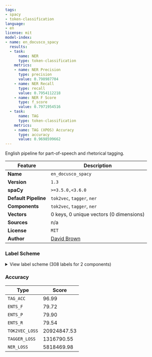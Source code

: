 ```yaml
---
tags:
- spacy
- token-classification
language:
- en
license: mit
model-index:
- name: en_docusco_spacy
  results:
  - task:
      name: NER
      type: token-classification
    metrics:
    - name: NER Precision
      type: precision
      value: 0.798987704
    - name: NER Recall
      type: recall
      value: 0.7954112218
    - name: NER F Score
      type: f_score
      value: 0.7971954516
  - task:
      name: TAG
      type: token-classification
    metrics:
    - name: TAG (XPOS) Accuracy
      type: accuracy
      value: 0.9698599662
---
```

English pipeline for part-of-speech and rhetorical tagging.

| Feature | Description |
| --- | --- |
| **Name** | `en_docusco_spacy` |
| **Version** | `1.3` |
| **spaCy** | `>=3.5.0,<3.6.0` |
| **Default Pipeline** | `tok2vec`, `tagger`, `ner` |
| **Components** | `tok2vec`, `tagger`, `ner` |
| **Vectors** | 0 keys, 0 unique vectors (0 dimensions) |
| **Sources** | n/a |
| **License** | `MIT` |
| **Author** | [David Brown](https://docuscope.github.io) |

### Label Scheme

<details>

<summary>View label scheme (308 labels for 2 components)</summary>

| Component | Labels |
| --- | --- |
| **`tagger`** | `APPGE`, `AT`, `AT1`, `BCL21`, `BCL22`, `CC`, `CCB`, `CS`, `CS21`, `CS22`, `CS31`, `CS32`, `CS33`, `CS41`, `CS42`, `CS43`, `CS44`, `CSA`, `CSN`, `CST`, `CSW`, `CSW31`, `CSW32`, `CSW33`, `DA`, `DA1`, `DA2`, `DAR`, `DAT`, `DB`, `DB2`, `DD`, `DD1`, `DD2`, `DDQ`, `DDQGE`, `DDQGE31`, `DDQGE32`, `DDQGE33`, `DDQV`, `DDQV31`, `DDQV32`, `DDQV33`, `EX`, `FO`, `FU`, `FW`, `GE`, `IF`, `II`, `II21`, `II22`, `II31`, `II32`, `II33`, `II41`, `II42`, `II43`, `II44`, `IO`, `IW`, `JJ`, `JJ21`, `JJ22`, `JJ31`, `JJ32`, `JJ33`, `JJ41`, `JJ42`, `JJ43`, `JJ44`, `JJR`, `JJT`, `JK`, `MC`, `MC1`, `MC2`, `MC221`, `MC222`, `MCMC`, `MD`, `MF`, `ND1`, `NN`, `NN1`, `NN121`, `NN122`, `NN131`, `NN132`, `NN133`, `NN141`, `NN142`, `NN143`, `NN144`, `NN2`, `NN21`, `NN22`, `NN221`, `NN222`, `NN231`, `NN232`, `NN233`, `NN31`, `NN32`, `NN33`, `NNA`, `NNB`, `NNL1`, `NNL2`, `NNO`, `NNO2`, `NNT1`, `NNT131`, `NNT133`, `NNT2`, `NNU`, `NNU1`, `NNU2`, `NNU21`, `NNU22`, `NNU221`, `NNU222`, `NP`, `NP1`, `NP2`, `NPD1`, `NPD2`, `NPM1`, `NPM2`, `PN`, `PN1`, `PN121`, `PN122`, `PN21`, `PN22`, `PNQO`, `PNQS`, `PNQS31`, `PNQS32`, `PNQS33`, `PNQV`, `PNQV31`, `PNQV32`, `PNQV33`, `PNX1`, `PPGE`, `PPH1`, `PPHO1`, `PPHO2`, `PPHS1`, `PPHS2`, `PPIO1`, `PPIO2`, `PPIS1`, `PPIS2`, `PPX1`, `PPX121`, `PPX122`, `PPX2`, `PPX221`, `PPX222`, `PPY`, `RA`, `RA21`, `RA22`, `REX`, `REX21`, `REX22`, `REX41`, `REX42`, `REX43`, `REX44`, `RG`, `RG21`, `RG22`, `RG41`, `RG42`, `RG43`, `RG44`, `RGQ`, `RGQV`, `RGQV31`, `RGQV32`, `RGQV33`, `RGR`, `RGT`, `RL`, `RL21`, `RL22`, `RL31`, `RL32`, `RL33`, `RP`, `RPK`, `RR`, `RR21`, `RR22`, `RR31`, `RR32`, `RR33`, `RR41`, `RR42`, `RR43`, `RR44`, `RR51`, `RR52`, `RR53`, `RR54`, `RR55`, `RRQ`, `RRQV`, `RRQV31`, `RRQV32`, `RRQV33`, `RRR`, `RRT`, `RT`, `RT21`, `RT22`, `RT31`, `RT32`, `RT33`, `RT41`, `RT42`, `RT43`, `RT44`, `TO`, `UH`, `UH21`, `UH22`, `UH31`, `UH32`, `UH33`, `VB0`, `VBDR`, `VBDZ`, `VBG`, `VBI`, `VBM`, `VBN`, `VBR`, `VBZ`, `VD0`, `VDD`, `VDG`, `VDI`, `VDN`, `VDZ`, `VH0`, `VHD`, `VHG`, `VHI`, `VHN`, `VHZ`, `VM`, `VM21`, `VM22`, `VMK`, `VV0`, `VVD`, `VVG`, `VVGK`, `VVI`, `VVN`, `VVNK`, `VVZ`, `XX`, `Y`, `ZZ1`, `ZZ2`, `ZZ221`, `ZZ222` |
| **`ner`** | `AcademicTerms`, `AcademicWritingMoves`, `Character`, `Citation`, `CitationAuthority`, `CitationHedged`, `ConfidenceHedged`, `ConfidenceHigh`, `ConfidenceLow`, `Contingent`, `Description`, `Facilitate`, `FirstPerson`, `ForceStressed`, `Future`, `InformationChange`, `InformationChangeNegative`, `InformationChangePositive`, `InformationExposition`, `InformationPlace`, `InformationReportVerbs`, `InformationStates`, `InformationTopics`, `Inquiry`, `Interactive`, `MetadiscourseCohesive`, `MetadiscourseInteractive`, `Narrative`, `Negative`, `Positive`, `PublicTerms`, `Reasoning`, `Responsibility`, `Strategic`, `Uncertainty`, `Updates` |

</details>

### Accuracy

| Type | Score |
| --- | --- |
| `TAG_ACC` | 96.99 |
| `ENTS_F` | 79.72 |
| `ENTS_P` | 79.90 |
| `ENTS_R` | 79.54 |
| `TOK2VEC_LOSS` | 20924847.53 |
| `TAGGER_LOSS` | 1316790.55 |
| `NER_LOSS` | 5818469.98 |